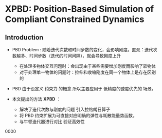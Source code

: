 # XPBD: Position-Based Simulation of Compliant Constrained Dynamics

## Introduction

- PBD Problem : 随着迭代次数和时间步数的变化，会影响刚度。直观：迭代次数越多、时间步数（迭代的时间间隔），就会导致刚度上升
  - 在处理多物体交互问题时：会出现由于某些需要增加刚度而影响了软物体
  - 对于处理单一物体的问题时：拉伸和收缩刚度在同一个物体上是存在区别的
- PBD 由于没定义 约束力 的概念 所以主要应用于 低精度的速度优先的 场景。

- 本文提出的方法 **XPBD** ：
  - 解决了迭代次数与刚度的问题 引入拉格朗日算子
  - 将 PBD 约束扩展为可直接对应明确的弹性与耗散能量势函数。
  - 与牛顿迭代器进行对比 验证高效性



0000
